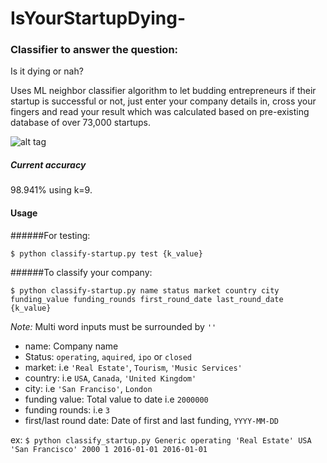 # IsYourStartupDying-

### Classifier to answer the question:
Is it dying or nah?

Uses ML neighbor classifier algorithm to let budding entrepreneurs if their startup is successful or not, just enter your company details in, cross your fingers and read your result which was calculated based on pre-existing database of over 73,000 startups.

![alt tag](http://33.media.tumblr.com/b5a4e7d76d422c02bd4065ef63fc5e3a/tumblr_inline_nqv4l5LKid1tn8yin_500.gif)

##### Current accuracy

98.941% using k=9.

#### Usage
######For testing:

```$ python classify-startup.py test {k_value}```

######To classify your company:

```$ python classify-startup.py name status market country city funding_value funding_rounds first_round_date last_round_date {k_value}```

_Note:_ Multi word inputs must be surrounded by `''`

* name: Company name
* Status: `operating`, `aquired`, `ipo` or `closed`
* market: i.e `'Real Estate'`, `Tourism`, `'Music Services'`
* country: i.e `USA`, `Canada`, `'United Kingdom'`
* city: i.e `'San Franciso'`, `London`
* funding value: Total value to date i.e `2000000`
* funding rounds: i.e `3`
* first/last round date: Date of first and last funding, `YYYY-MM-DD`



ex: `$ python classify_startup.py Generic operating 'Real Estate' USA 'San Francisco' 2000 1 2016-01-01 2016-01-01`
